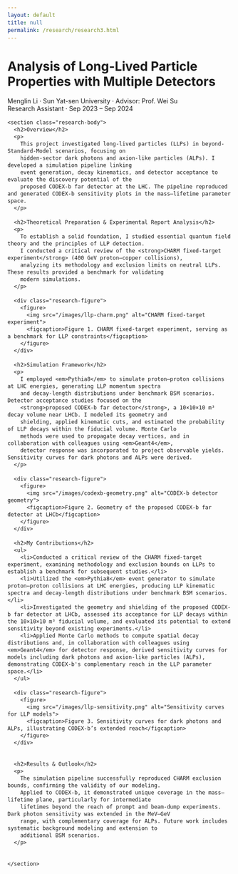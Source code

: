```yaml
---
layout: default
title: null
permalink: /research/research3.html
---
```


<html lang="en">
<head>
  <meta charset="UTF-8">
  <title>Analysis of Long-Lived Particle Properties with Multiple Detectors</title>
  <link rel="stylesheet" href="research.css">
</head>
<body>
<div id="research-detail">
  <div class="content-card">
    <h1 class="page__title">
      Analysis of Long-Lived Particle Properties with Multiple Detectors
    </h1>
    <p class="meta">
      Menglin Li · Sun Yat-sen University · Advisor: Prof. Wei Su<br>
      Research Assistant · Sep 2023 – Sep 2024
    </p>

    <section class="research-body">
      <h2>Overview</h2>
      <p>
        This project investigated long-lived particles (LLPs) in beyond-Standard-Model scenarios, focusing on 
        hidden-sector dark photons and axion-like particles (ALPs). I developed a simulation pipeline linking 
        event generation, decay kinematics, and detector acceptance to evaluate the discovery potential of the 
        proposed CODEX-b far detector at the LHC. The pipeline reproduced and generated CODEX-b sensitivity plots in the mass–lifetime parameter space.
      </p>

      <h2>Theoretical Preparation & Experimental Report Analysis</h2>
      <p>
        To establish a solid foundation, I studied essential quantum field theory and the principles of LLP detection. 
        I conducted a critical review of the <strong>CHARM fixed-target experiment</strong> (400 GeV proton–copper collisions), 
        analyzing its methodology and exclusion limits on neutral LLPs. These results provided a benchmark for validating 
        modern simulations.
      </p>

      <div class="research-figure">
        <figure>
          <img src="/images/llp-charm.png" alt="CHARM fixed-target experiment">
          <figcaption>Figure 1. CHARM fixed-target experiment, serving as a benchmark for LLP constraints</figcaption>
        </figure>
      </div>

      <h2>Simulation Framework</h2>
      <p>
        I employed <em>Pythia8</em> to simulate proton–proton collisions at LHC energies, generating LLP momentum spectra 
        and decay-length distributions under benchmark BSM scenarios. Detector acceptance studies focused on the 
        <strong>proposed CODEX-b far detector</strong>, a 10×10×10 m³ decay volume near LHCb. I modeled its geometry and 
        shielding, applied kinematic cuts, and estimated the probability of LLP decays within the fiducial volume. Monte Carlo 
        methods were used to propagate decay vertices, and in collaboration with colleagues using <em>Geant4</em>, 
        detector response was incorporated to project observable yields. Sensitivity curves for dark photons and ALPs were derived.
      </p>

      <div class="research-figure">
        <figure>
          <img src="/images/codexb-geometry.png" alt="CODEX-b detector geometry">
          <figcaption>Figure 2. Geometry of the proposed CODEX-b far detector at LHCb</figcaption>
        </figure>
      </div>

      <h2>My Contributions</h2>
      <ul>
        <li>Conducted a critical review of the CHARM fixed-target experiment, examining methodology and exclusion bounds on LLPs to establish a benchmark for subsequent studies.</li>
        <li>Utilized the <em>Pythia8</em> event generator to simulate proton–proton collisions at LHC energies, producing LLP kinematic spectra and decay-length distributions under benchmark BSM scenarios.</li>
        <li>Investigated the geometry and shielding of the proposed CODEX-b far detector at LHCb, assessed its acceptance for LLP decays within the 10×10×10 m³ fiducial volume, and evaluated its potential to extend sensitivity beyond existing experiments.</li>
        <li>Applied Monte Carlo methods to compute spatial decay distributions and, in collaboration with colleagues using <em>Geant4</em> for detector response, derived sensitivity curves for models including dark photons and axion-like particles (ALPs), demonstrating CODEX-b's complementary reach in the LLP parameter space.</li>
      </ul>
      
      <div class="research-figure">
        <figure>
          <img src="/images/llp-sensitivity.png" alt="Sensitivity curves for LLP models">
          <figcaption>Figure 3. Sensitivity curves for dark photons and ALPs, illustrating CODEX-b’s extended reach</figcaption>
        </figure>
      </div>


      <h2>Results & Outlook</h2>
      <p>
        The simulation pipeline successfully reproduced CHARM exclusion bounds, confirming the validity of our modeling. 
        Applied to CODEX-b, it demonstrated unique coverage in the mass–lifetime plane, particularly for intermediate 
        lifetimes beyond the reach of prompt and beam-dump experiments. Dark photon sensitivity was extended in the MeV–GeV 
        range, with complementary coverage for ALPs. Future work includes systematic background modeling and extension to 
        additional BSM scenarios.
      </p>


    </section>
  </div>
</div>
</body>
</html>
